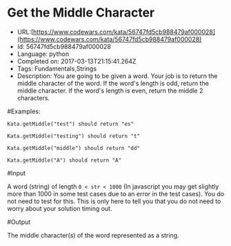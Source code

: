 # Get the Middle Character

 - URL:[https://www.codewars.com/kata/56747fd5cb988479af000028](https://www.codewars.com/kata/56747fd5cb988479af000028)
 - Id: 56747fd5cb988479af000028
 - Language: python
 - Completed on: 2017-03-13T21:15:41.264Z
 - Tags: Fundamentals,Strings
 - Description:
You are going to be given a word. Your job is to return the middle character of the word. If the word's length is odd, return the middle character. If the word's length is even, return the middle 2 characters.

#Examples:

```
Kata.getMiddle("test") should return "es"

Kata.getMiddle("testing") should return "t"

Kata.getMiddle("middle") should return "dd"

Kata.getMiddle("A") should return "A"

```



#Input

A word (string) of length `0 < str < 1000` (In javascript you may get slightly more than 1000 in some test cases due to an error in the test cases). You do not need to test for this. This is only here to tell you that you do not need to worry about your solution timing out.


#Output

The middle character(s) of the word represented as a string. 

